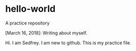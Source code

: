 # hello-world
A practice repository

[March 16, 2018]: Writing about myself.

Hi. I am Sedfrey. I am new to github. This is my practice file. 
